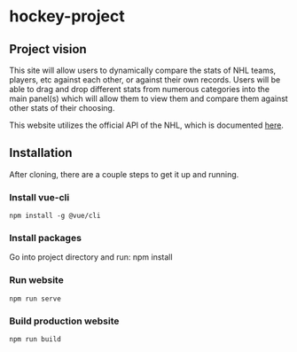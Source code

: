# hockey-project

## Project vision
This site will allow users to dynamically compare the stats of NHL teams, players, etc against each other, or against their own records. Users will be able to drag and drop different stats from numerous categories into the main panel(s) which will allow them to view them and compare them against other stats of their choosing.

This website utilizes the official API of the NHL, which is documented [here](https://gitlab.com/dword4/nhlapi/tree/master).

## Installation
After cloning, there are a couple steps to get it up and running.

### Install vue-cli
    npm install -g @vue/cli

### Install packages
Go into project directory and run:
    npm install

### Run website
    npm run serve

### Build production website
    npm run build
